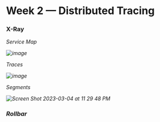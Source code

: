 # Week 2 — Distributed Tracing


### X-Ray

<em>Service Map<em>

![image](https://user-images.githubusercontent.com/2639639/222941573-ffb7afd6-a87d-4f6c-96c5-41770f1ae4d8.png)

Traces

![image](https://user-images.githubusercontent.com/2639639/222941189-c7d145e8-829c-408c-bbf3-1a8faec8e036.png)

Segments

![Screen Shot 2023-03-04 at 11 29 48 PM](https://user-images.githubusercontent.com/2639639/222941790-42283cae-9228-4829-83d8-f81aa9ad7641.png)


### Rollbar



